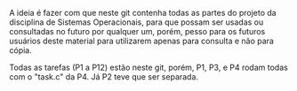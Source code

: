 A ideia é fazer com que neste git contenha todas as partes do projeto da disciplina
de Sistemas Operacionais, para que possam ser usadas ou consultadas no futuro
por qualquer um, porém, pesso para os futuros usuários deste material para utilizarem
apenas para consulta e não para cópia.

Todas as tarefas (P1 a P12) estão neste git, porém, P1, P3, e P4 rodam todas com
o "task.c" da P4. Já P2 teve que ser separada.
